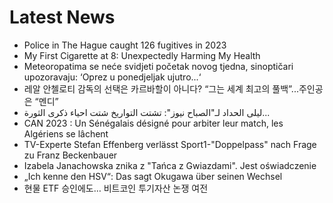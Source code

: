 # Latest News
-  Police in The Hague caught 126 fugitives in 2023
-  My First Cigarette at 8: Unexpectedly Harming My Health
-  Meteoropatima se neće svidjeti početak novog tjedna, sinoptičari upozoravaju: ‘Oprez u ponedjeljak ujutro...‘
-  레알 안첼로티 감독의 선택은 카르바할이 아니다? “그는 세계 최고의 풀백”...주인공은 “멘디”
-  ليلى الحداد لـ"الصباح نيوز": تشتت التواريخ شتت احياء ذكرى الثورة...
-  CAN 2023 : Un Sénégalais désigné pour arbiter leur match, les Algériens se lâchent
-  TV-Experte Stefan Effenberg verlässt Sport1-"Doppelpass" nach Frage zu Franz Beckenbauer
-  Izabela Janachowska znika z "Tańca z Gwiazdami". Jest oświadczenie
-  „Ich kenne den HSV“: Das sagt Okugawa über seinen Wechsel
-  현물 ETF 승인에도… 비트코인 투기자산 논쟁 여전
